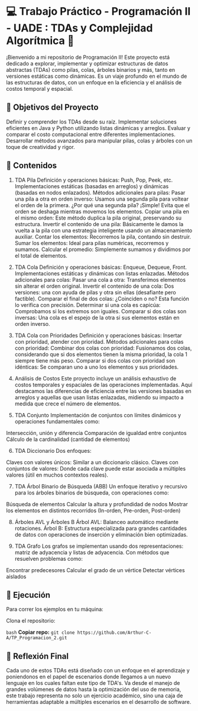 # 💻 Trabajo Práctico - Programación II - UADE : TDAs y Complejidad Algorítmica 🚀

¡Bienvenido a mi repositorio de Programación II! Este proyecto está dedicado a explorar, implementar y optimizar estructuras de datos abstractas (TDAs) como pilas, colas, árboles binarios y más, tanto en versiones estáticas como dinámicas. Es un viaje profundo en el mundo de las estructuras de datos, con un enfoque en la eficiencia y el análisis de costos temporal y espacial.

## 🎯 Objetivos del Proyecto

Definir y comprender los TDAs desde su raíz.
Implementar soluciones eficientes en Java y Python utilizando listas dinámicas y arreglos.
Evaluar y comparar el costo computacional entre diferentes implementaciones.
Desarrollar métodos avanzados para manipular pilas, colas y árboles con un toque de creatividad y rigor.

## 📜 Contenidos

1. TDA Pila
Definición y operaciones básicas: Push, Pop, Peek, etc.
Implementaciones estáticas (basadas en arreglos) y dinámicas (basadas en nodos enlazados).
Métodos adicionales para pilas:
Pasar una pila a otra en orden inverso: Usamos una segunda pila para voltear el orden de la primera. ¿Por qué una segunda pila? ¡Simple! Evita que el orden se deshaga mientras movemos los elementos.
Copiar una pila en el mismo orden: Este método duplica la pila original, preservando su estructura.
Invertir el contenido de una pila: Básicamente le damos la vuelta a la pila con una estrategia inteligente usando un almacenamiento auxiliar.
Contar los elementos: Recorremos la pila, contando sin destruir.
Sumar los elementos: Ideal para pilas numéricas, recorremos y sumamos.
Calcular el promedio: Simplemente sumamos y dividimos por el total de elementos.

2. TDA Cola
Definición y operaciones básicas: Enqueue, Dequeue, Front.
Implementaciones estáticas y dinámicas con listas enlazadas.
Métodos adicionales para colas:
Pasar una cola a otra: Transferimos elementos sin alterar el orden original.
Invertir el contenido de una cola: Dos versiones: una con ayuda de pilas y otra sin ellas (desafiante pero factible).
Comparar el final de dos colas: ¿Coinciden o no? Esta función lo verifica con precisión.
Determinar si una cola es capicúa: Comprobamos si los extremos son iguales.
Comparar si dos colas son inversas: Una cola es el espejo de la otra si sus elementos están en orden inverso.

3. TDA Cola con Prioridades
Definición y operaciones básicas: Insertar con prioridad, atender con prioridad.
Métodos adicionales para colas con prioridad:
Combinar dos colas con prioridad: Fusionamos dos colas, considerando que si dos elementos tienen la misma prioridad, la cola 1 siempre tiene más peso.
Comparar si dos colas con prioridad son idénticas: Se comparan uno a uno los elementos y sus prioridades.

4. Análisis de Costos
Este proyecto incluye un análisis exhaustivo de costos temporales y espaciales de las operaciones implementadas. Aquí destacamos las diferencias de eficiencia entre las versiones basadas en arreglos y aquellas que usan listas enlazadas, midiendo su impacto a medida que crece el número de elementos.

5. TDA Conjunto
Implementación de conjuntos con límites dinámicos y operaciones fundamentales como:

Intersección, unión y diferencia
Comparación de igualdad entre conjuntos
Cálculo de la cardinalidad (cantidad de elementos)

6. TDA Diccionario
Dos enfoques:

Claves con valores únicos: Similar a un diccionario clásico.
Claves con conjuntos de valores: Donde cada clave puede estar asociada a múltiples valores (útil en muchos contextos reales).

7. TDA Árbol Binario de Búsqueda (ABB)
Un enfoque iterativo y recursivo para los árboles binarios de búsqueda, con operaciones como:

Búsqueda de elementos
Calcular la altura y profundidad de nodos
Mostrar los elementos en distintos recorridos (In-orden, Pre-orden, Post-orden)

8. Árboles AVL y Árboles B
Árbol AVL: Balanceo automático mediante rotaciones.
Árbol B: Estructura especializada para grandes cantidades de datos con operaciones de inserción y eliminación bien optimizadas.

9. TDA Grafo
Los grafos se implementan usando dos representaciones: matriz de adyacencia y listas de adyacencia. Con métodos que resuelven problemas como:

Encontrar predecesores
Calcular el grado de un vértice
Detectar vértices aislados

## 🚀 Ejecución

Para correr los ejemplos en tu máquina:

Clona el repositorio:

```bash```
**Copiar repo:**
```git clone https://github.com/Arthur-C-A/TP_Programacion_2.git```

## 🧠 Reflexión Final

Cada uno de estos TDAs está diseñado con un enfoque en el aprendizaje y poniendonos en el papel de escenarios donde llegamos a un nuevo lenguaje en los cuales faltan este tipo de TDA's.
Va desde el manejo de grandes volúmenes de datos hasta la optimización del uso de memoria, este trabajo representa no solo un ejercicio académico, sino una caja de herramientas adaptable a múltiples escenarios en el desarrollo de software.
